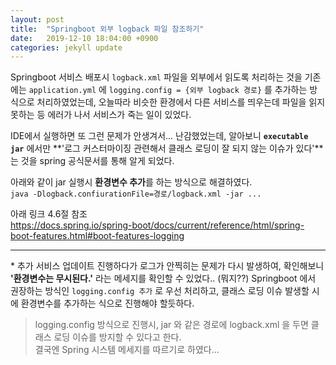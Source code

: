 ```yaml
---
layout: post
title:  "Springboot 외부 logback 파일 참조하기"
date:   2019-12-10 18:04:00 +0900
categories: jekyll update
---
```


Springboot 서비스 배포시 `logback.xml` 파일을 외부에서 읽도록 처리하는 것을 기존에는 `application.yml` 에 `logging.config = {외부 logback 경로}` 를 추가하는 방식으로 처리하였었는데, 오늘따라 비슷한 환경에서 다른 서비스를 띄우는데 파일을 읽지 못하는 등 에러가 나서 서비스가 죽는 일이 있었다.


IDE에서 실행하면 또 그런 문제가 안생겨서... 난감했었는데, 알아보니 **`executable jar`** 에서만 **'로그 커스터마이징 관련해서 클래스 로딩이 잘 되지 않는 이슈가 있다'**는 것을 spring 공식문서를 통해 알게 되었다.


아래와 같이 jar 실행시 **환경변수 추가**를 하는 방식으로 해결하였다.  
`java -Dlogback.confiurationFile=경로/logback.xml -jar ...`


아래 링크 4.6절 참조  
<https://docs.spring.io/spring-boot/docs/current/reference/html/spring-boot-features.html#boot-features-logging>


--- 
\* 추가
서비스 업데이트 진행하다가 로그가 안찍히는 문제가 다시 발생하여, 확인해보니 **'환경변수는 무시된다.'** 라는 메세지를 확인할 수 있었다.. (뭐지??)
Springboot 에서 권장하는 방식인 `logging.config 추가` 로 우선 처리하고, 클래스 로딩 이슈 발생할 시에 환경변수를 추가하는 식으로 진행해야 할듯하다.
> logging.config 방식으로 진행시, jar 와 같은 경로에 logback.xml 을 두면 클래스 로딩 이슈를 방지할 수 있다고 한다.  
결국엔 Spring 시스템 메세지를 따르기로 하였다...